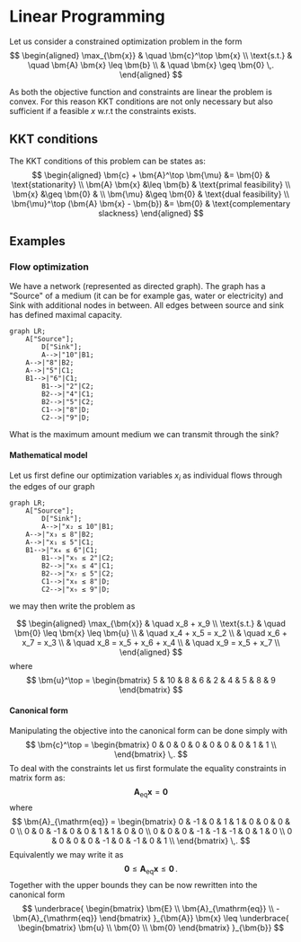 # Linear Programming

Let us consider a constrained optimization problem in the form
$$
\begin{aligned}
	\max_{\bm{x}} & \quad \bm{c}^\top \bm{x} \\
	\text{s.t.} & \quad \bm{A} \bm{x} \leq \bm{b} \\
	            & \quad \bm{x} \geq \bm{0} \,.
\end{aligned}
$$

As both the objective function and constraints are linear the problem is convex. For this reason KKT conditions are not only necessary but also sufficient if a feasible $x$ w.r.t the constraints exists.

## KKT conditions
The KKT conditions of this problem can be states as:
$$
\begin{aligned}
\bm{c} + \bm{A}^\top \bm{\mu} &= \bm{0} & \text{stationarity} \\
\bm{A} \bm{x} &\leq \bm{b} & \text{primal feasibility} \\
\bm{x} &\geq \bm{0} & \\ 
\bm{\mu} &\geq \bm{0} & \text{dual feasibility} \\
\bm{\mu}^\top (\bm{A} \bm{x} - \bm{b}) &= \bm{0} & \text{complementary slackness}
\end{aligned}
$$

## Examples

### Flow optimization
We have a network (represented as directed graph). The graph has a "Source" of a medium (it can be for example gas, water or electricity) and Sink with additional nodes in between. All edges between source and sink has defined maximal capacity.

```mermaid
graph LR;
    A["Source"];
		D["Sink"];
		A-->|"10"|B1;
    A-->|"8"|B2;
    A-->|"5"|C1;
    B1-->|"6"|C1;
		B1-->|"2"|C2;
		B2-->|"4"|C1;
		B2-->|"5"|C2;
		C1-->|"8"|D;
		C2-->|"9"|D;
```
What is the maximum amount medium we can transmit through the sink?

#### Mathematical model

Let us first define our optimization variables $x_i$ as individual flows through the edges of our graph

```mermaid
graph LR;
    A["Source"];
		D["Sink"];
		A-->|"x₂ ≤ 10"|B1;
    A-->|"x₃ ≤ 8"|B2;
    A-->|"x₁ ≤ 5"|C1;
    B1-->|"x₄ ≤ 6"|C1;
		B1-->|"x₅ ≤ 2"|C2;
		B2-->|"x₆ ≤ 4"|C1;
		B2-->|"x₇ ≤ 5"|C2;
		C1-->|"x₈ ≤ 8"|D;
		C2-->|"x₉ ≤ 9"|D;
```

we may then write the problem as

$$
\begin{aligned}
	\max_{\bm{x}} & \quad x_8 + x_9 \\
	\text{s.t.} & \quad \bm{0} \leq \bm{x} \leq \bm{u} \\
							& \quad x_4 + x_5 = x_2 \\
	            & \quad x_6 + x_7 = x_3 \\
	            & \quad x_8 = x_5 + x_6 + x_4 \\
	            & \quad x_9 = x_5 + x_7 \\
\end{aligned}
$$
where
$$
\bm{u}^\top = \begin{bmatrix} 5 & 10 & 8 & 6 & 2 & 4 & 5 & 8 & 9 \end{bmatrix}
$$

#### Canonical form
Manipulating the objective into the canonical form can be done simply with
$$
\bm{c}^\top = \begin{bmatrix}
	0 & 0 & 0 & 0 & 0 & 0 & 0 & 1 & 1 \\
\end{bmatrix}
\,.
$$
To deal with the constraints let us first formulate the equality constraints in matrix form as:
$$
\bm{A}_{\mathrm{eq}} \bm{x} = \bm{0}
$$
where
$$
\bm{A}_{\mathrm{eq}} =
\begin{bmatrix}
	0 & -1 & 0 & 1 & 1 & 0 & 0 & 0 & 0 \\
	0 & 0 & -1 & 0 & 0 & 1 & 1 & 0 & 0 \\
	0 & 0 & 0 & -1 & -1 & -1 & 0 & 1 & 0 \\
	0 & 0 & 0 & 0 & -1 & 0 & -1 & 0 & 1 \\
\end{bmatrix}
\,.
$$
Equivalently we may write it as
$$
\bm{0} \leq \bm{A}_{\mathrm{eq}} \bm{x} \leq \bm{0} \,.
$$
Together with the upper bounds they can be now rewritten into the canonical form
$$
\underbrace{
\begin{bmatrix}
	\bm{E} \\
	\bm{A}_{\mathrm{eq}} \\
	-\bm{A}_{\mathrm{eq}}
\end{bmatrix}
}_{\bm{A}}
\bm{x}
\leq
\underbrace{
\begin{bmatrix}
	\bm{u} \\
	\bm{0} \\
	\bm{0}
\end{bmatrix}
}_{\bm{b}}
$$


